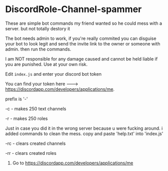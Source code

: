 # DiscordRole-Channel-spammer
These are simple bot commands my friend wanted so he could mess with a server. but not totally destory it 

The bot needs admin to work, if you're really commited you can disguise your bot  to look legit and send the invite link to  the owner or someone with admin. then run the commands.



I am  NOT responsible for any damage caused and cannot be held liable if you are punished.
Use at your own risk.




Edit `index.js` and enter your discord bot token

You can find your token here --->   https://discordapp.com/developers/applications/me.


prefix is '-'

-c          -  makes 250 text channels

-r          -  makes 250 roles 
  
Just in case you did it in the wrong server because u were fucking around. i added commands to clean the mess. 
copy and paste 'help.txt' into 'index.js' 

-rc          - clears created channels

-rr          - clears created roles

1. Go to https://discordapp.com/developers/applications/me
